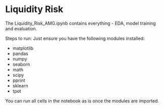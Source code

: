 # Liquidity Risk

The Liquidity_Risk_AMG.ipynb contains everything - EDA, model training and evaluation. 

Steps to run:
Just ensure you have the following modules installed:

* matplotlib
* pandas
* numpy
* seaborn
* math
* scipy
* pprint
* sklearn
* tpot

You can run all cells in the notebook as is once the modules are imported.